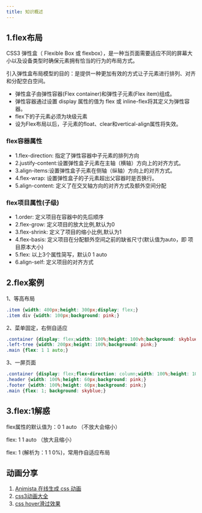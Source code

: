 ```yaml
---
title: 知识概述
---
```


## 1.flex布局
CSS3 弹性盒（ Flexible Box 或 flexbox），是一种当页面需要适应不同的屏幕大小以及设备类型时确保元素拥有恰当的行为的布局方式。

引入弹性盒布局模型的目的：是提供一种更加有效的方式让子元素进行排列、对齐和分配空白空间。
- 弹性盒子由弹性容器(Flex container)和弹性子元素(Flex item)组成。
- 弹性容器通过设置 display 属性的值为 flex 或 inline-flex将其定义为弹性容器。
- flex下的子元素必须为块级元素
- 设为Flex布局以后，子元素的float、clear和vertical-align属性将失效。

### flex容器属性
- 1.flex-direction: 指定了弹性容器中子元素的排列方向
- 2.justify-content:设置弹性盒子元素在主轴（横轴）方向上的对齐方式。
- 3.align-items:设置弹性盒子元素在侧轴（纵轴）方向上的对齐方式。
- 4.flex-wrap: 设置弹性盒子的子元素超出父容器时是否换行。
- 5.align-content: 定义了在交叉轴方向的对齐方式及额外空间分配

### flex项目属性(子级)
- 1.order: 定义项目在容器中的先后顺序
- 2.flex-grow: 定义项目的放大比例,默认为0
- 3.flex-shrink: 定义了项目的缩小比例,默认为1
- 4.flex-basis: 定义项目在分配额外空间之前的缺省尺寸(默认值为auto，即 项目原本大小)
- 5.flex: 以上3个属性简写，默认0 1 auto 
- 6.align-self: 定义项目的对齐方式

## 2.flex案例
1、等高布局
```css
.item {width: 400px;height: 300px;display: flex;}
.item div {width: 100px;background: pink;}
```

2、菜单固定，右侧自适应
```css
.container {display: flex;width: 100%;height: 100vh;background: skyblue;}
.left-tree {width: 200px;height: 100%;background: pink;}
.main {flex: 1 1 auto;}
```

3、一屏页面
```css
.container {display: flex;flex-direction: column;width: 100%;height: 100vh;}
.header {width: 100%;height: 60px;background: pink;}
.footer {width: 100%;height: 60px;background: pink;}
.main {flex: 1; background: skyblue;}
```

## 3.flex:1解惑
flex属性的默认值为：0 1 auto （不放大会缩小）

flex: 1 1 auto  （放大且缩小）

flex: 1 (解析为：1 1 0%)，常用作自适应布局


## 动画分享
1. [Animista 在线生成 css 动画](https://animista.net/play/background/bg-pan/bg-pan-top)
2. [css3动画大全](https://www.webhek.com/post/css3-animation-sniplet-collection.html#/)
3. [css hover滑过效果](https://ianlunn.github.io/Hover/)

